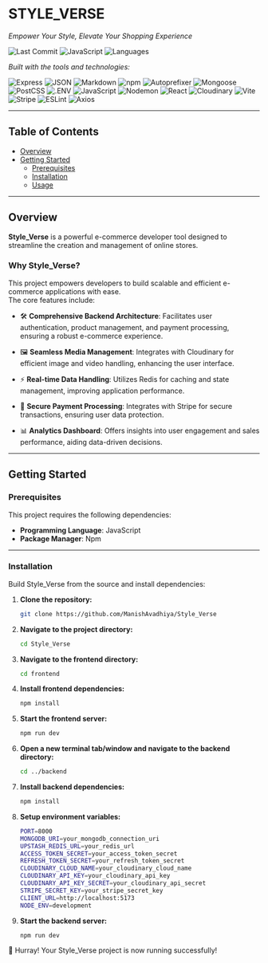 # STYLE_VERSE

*Empower Your Style, Elevate Your Shopping Experience*

![Last Commit](https://img.shields.io/badge/last%20commit-december%202024-blue)
![JavaScript](https://img.shields.io/badge/javascript-99.0%25-yellow)
![Languages](https://img.shields.io/badge/languages-3-blue)

_Built with the tools and technologies:_

![Express](https://img.shields.io/badge/-Express-black)
![JSON](https://img.shields.io/badge/-JSON-black)
![Markdown](https://img.shields.io/badge/-Markdown-black)
![npm](https://img.shields.io/badge/-npm-red)
![Autoprefixer](https://img.shields.io/badge/-Autoprefixer-red)
![Mongoose](https://img.shields.io/badge/-Mongoose-red)
![PostCSS](https://img.shields.io/badge/-PostCSS-orange)
![.ENV](https://img.shields.io/badge/-.ENV-yellow)
![JavaScript](https://img.shields.io/badge/-JavaScript-yellow)
![Nodemon](https://img.shields.io/badge/-Nodemon-green)
![React](https://img.shields.io/badge/-React-blue)
![Cloudinary](https://img.shields.io/badge/-Cloudinary-blue)
![Vite](https://img.shields.io/badge/-Vite-blue)
![Stripe](https://img.shields.io/badge/-Stripe-purple)
![ESLint](https://img.shields.io/badge/-ESLint-purple)
![Axios](https://img.shields.io/badge/-Axios-purple)

---

## Table of Contents

- [Overview](#overview)
- [Getting Started](#getting-started)
  - [Prerequisites](#prerequisites)
  - [Installation](#installation)
  - [Usage](#usage)
 

---

## Overview

**Style_Verse** is a powerful e-commerce developer tool designed to streamline the creation and management of online stores.

### Why Style_Verse?

This project empowers developers to build scalable and efficient e-commerce applications with ease.  
The core features include:

- 🛠 **Comprehensive Backend Architecture**: Facilitates user authentication, product management, and payment processing, ensuring a robust e-commerce experience.

- 🖼 **Seamless Media Management**: Integrates with Cloudinary for efficient image and video handling, enhancing the user interface.

- ⚡ **Real-time Data Handling**: Utilizes Redis for caching and state management, improving application performance.

- 🔐 **Secure Payment Processing**: Integrates with Stripe for secure transactions, ensuring user data protection.

- 📊 **Analytics Dashboard**: Offers insights into user engagement and sales performance, aiding data-driven decisions.

---

## Getting Started

### Prerequisites

This project requires the following dependencies:

- **Programming Language**: JavaScript
- **Package Manager**: Npm

---

### Installation

Build Style_Verse from the source and install dependencies:

1. **Clone the repository:**

   ```bash
   git clone https://github.com/ManishAvadhiya/Style_Verse

2. **Navigate to the project directory:**

   ```bash
   cd Style_Verse


3. **Navigate to the frontend directory:**

   ```bash
   cd frontend


4. **Install frontend dependencies:**

   ```bash
   npm install
4. **Start the frontend server:**

   ```bash
   npm run dev
4. **Open a new terminal tab/window and navigate to the backend directory:**

   ```bash
   cd ../backend
4. **Install backend dependencies:**

   ```bash
   npm install
4. **Setup environment variables:**

   ```bash
   PORT=8000
   MONGODB_URI=your_mongodb_connection_uri
   UPSTASH_REDIS_URL=your_redis_url
   ACCESS_TOKEN_SECRET=your_access_token_secret
   REFRESH_TOKEN_SECRET=your_refresh_token_secret
   CLOUDINARY_CLOUD_NAME=your_cloudinary_cloud_name
   CLOUDINARY_API_KEY=your_cloudinary_api_key
   CLOUDINARY_API_KEY_SECRET=your_cloudinary_api_secret
   STRIPE_SECRET_KEY=your_stripe_secret_key
   CLIENT_URL=http://localhost:5173
   NODE_ENV=development

4. **Start the backend server:**

   ```bash
   npm run dev

🎉 Hurray! Your Style_Verse project is now running successfully!



   
